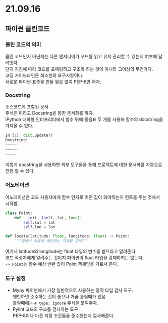 # 21.09.16

## 파이썬 클린코드
### 클린 코드의 의미
클린 코드인지 아닌지는 다른 엔지니어가 코드를 읽고 유지 관리할 수 있는지 여부에 달려잇다.  
단지 지침에 따라 코드를 포매팅하고 구조화 하는 것이 아니라 그이상의 무언가다.  
코딩 가이드라인은 최소한의 요구사항이다.  
새로운 파이썬 표준을 만들 필요 없이 PEP-8만 하자.  

### Docstring
소스코드에 포함된 문서.  
주석은 피하고 Docstring을 통한 문서화를 하자.  
IPython 대화형 인터프리터에서 함수 뒤에 물음표 두 개를 사용해 함수의 docstring을 가져올 수 있다.  
```py
In [1]: dict.update??
Docstring:
~~~~~
~~~~~
~~~~~
```  
이렇게 docstring을 사용하면 외부 도구들을 통해 프로젝트에 대한 문서화를 자동으로 진행 할 수 있다.  

### 어노테이션
어노테이션은 코드 사용자에게 함수 인자로 어떤 값이 와야하는지 힌트를 주는 것에서 시작함.  
```py
class Point:
    def __init__(self, lat, long):
        self.lat = lat
        self.lon = lon

def locate(latitude: float, longitude: float) -> Point:
    """맵에서 좌표에 해당하는 객체를 검색"""
```  
여기서 latitude와 longitude는 float 타입의 변수를 받으라고 알려준다.  
코드 작성자에게 알려주는 것이지 파이썬이 float 타입을 강제하지는 않는다.  
`-> Point`는 함수 예상 반환 값이 Point 객체임을 가르쳐 준다.  

### 도구 설정
- Mypy
    파이썬에서 가장 일반적으로 사용하는 정적 타입 검사 도구.  
    웬만하면 준수하는 것이 좋으나 가끔 틀릴때가 있음.  
    틀릴때에는 `# type: ignore` 주석을 붙여주자.  
- Pylint
    코드의 구조를 검사하는 도구  
    PEP-8이나 다른 지정 조건들을 준수했는지 검사해준다.  
    